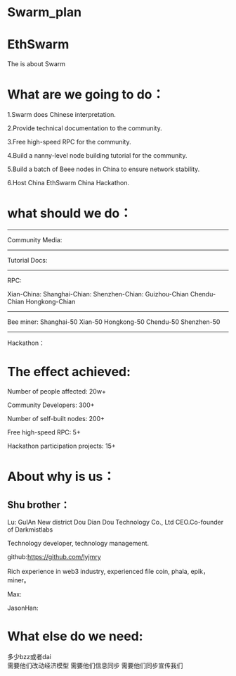 # Swarm_plan
# EthSwarm
The is about Swarm

# What are we going to do：
1.Swarm does Chinese interpretation.

2.Provide technical documentation to the community.

3.Free high-speed RPC for the community.

4.Build a nanny-level node building tutorial for the community.

5.Build a batch of Beee nodes in China to ensure network stability.

6.Host China EthSwarm China Hackathon.



# what should we do：
----------------
Community Media:

----------------
Tutorial Docs:


-----------------
RPC:

Xian-China:
Shanghai-Chian:
Shenzhen-Chian:
Guizhou-Chian
Chendu-Chian
Hongkong-Chian




-----------------
Bee miner:
Shanghai-50
Xian-50
Hongkong-50
Chendu-50
Shenzhen-50



-----------------
Hackathon：




# The effect achieved:
Number of people affected: 20w+

Community Developers: 300+

Number of self-built nodes: 200+

Free high-speed RPC: 5+

Hackathon participation projects: 15+




# About why is us：
Shu brother：
-------------------
Lu:
GuIAn New district Dou Dian Dou Technology Co., Ltd CEO.Co-founder of Darkmistlabs

Technology developer, technology management.

github:https://github.com/lyjmry

Rich experience in web3 industry, experienced file coin, phala, epik，miner。

Max:

JasonHan:



# What else do we need:

多少bzz或者dai  
需要他们改动经济模型
需要他们信息同步
需要他们同步宣传我们





















